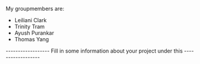 My groupmembers are:
- Leiliani Clark
- Trinity Tram
- Ayush Purankar
- Thomas Yang


------------------ Fill in some information about your project under this ------------------
